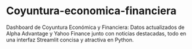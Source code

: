 # Coyuntura-economica-financiera
Dashboard de Coyuntura Económica y Financiera: Datos actualizados de Alpha Advantage y Yahoo Finance junto con noticias destacadas, todo en una interfaz Streamlit concisa y atractiva en Python.
